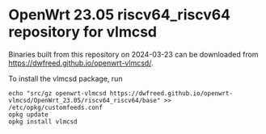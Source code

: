 OpenWrt 23.05 riscv64_riscv64 repository for vlmcsd
========

Binaries built from this repository on 2024-03-23 can be downloaded from <https://dwfreed.github.io/openwrt-vlmcsd/>.

To install the vlmcsd package, run

```
echo "src/gz openwrt-vlmcsd https://dwfreed.github.io/openwrt-vlmcsd/OpenWrt_23.05/riscv64_riscv64/base" >> /etc/opkg/customfeeds.conf
opkg update
opkg install vlmcsd
```
